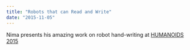 ```yaml
---
title: "Robots that can Read and Write"
date: "2015-11-05"
---
```

Nima presents his amazing work on robot hand-writing at [HUMANOIDS 2015](http://www.humanoids2015.org/main/)